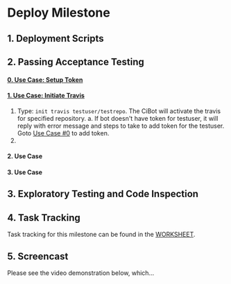 # Deploy Milestone

## 1. Deployment Scripts

## 2. Passing Acceptance Testing
#### [0. Use Case: Setup Token](#usecase0)
#### [1. Use Case: Initiate Travis](#usecase1)
1. Type: ```init travis testuser/testrepo```. The CiBot will activate the travis for specified repository.
    a. If bot doesn't have token for testuser, it will reply with error message and steps to take to add token for the testuser. Goto [Use Case #0](#usecase0) to add token.
2. 
#### 2. Use Case
#### 3. Use Case

## 3. Exploratory Testing and Code Inspection

## 4. Task Tracking

Task tracking for this milestone can be found in the [WORKSHEET](WORKSHEET.md#milestone-deploy).

## 5. Screencast

Please see the video demonstration below, which...